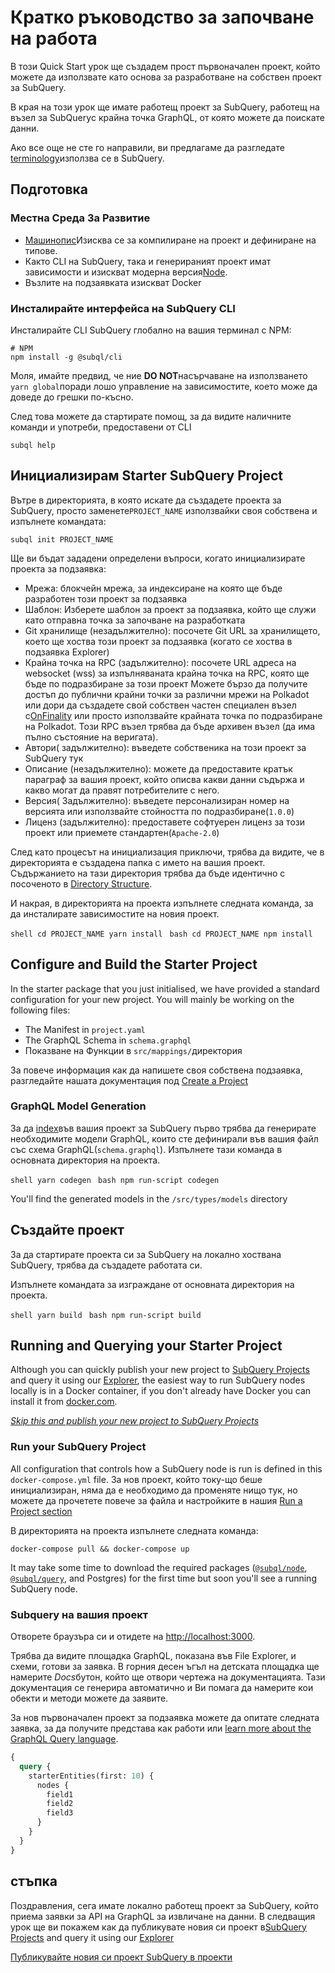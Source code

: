 # Кратко ръководство за започване на работа

В този Quick Start урок ще създадем прост първоначален проект, който можете да използвате като основа за разработване на собствен проект за SubQuery.

В края на този урок ще имате работещ проект за SubQuery, работещ на възел за SubQueryс крайна точка GraphQL, от която можете да поискате данни.

Ако все още не сте го направили, ви предлагаме да разгледате [terminology](../#terminology)използва се в SubQuery.

## Подготовка

### Местна Среда За Развитие

- [Машинопис](https://www.typescriptlang.org/)Изисква се за компилиране на проект и дефиниране на типове.
- Както CLI на SubQuery, така и генерираният проект имат зависимости и изискват модерна версия[Node](https://nodejs.org/en/).
- Възлите на подзаявката изискват Docker

### Инсталирайте интерфейса на SubQuery CLI

Инсталирайте CLI SubQuery глобално на вашия терминал с NPM:

```shell
# NPM
npm install -g @subql/cli
```

Моля, имайте предвид, че ние **DO NOT**насърчаване на използването `yarn global`поради лошо управление на зависимостите, което може да доведе до грешки по-късно.

След това можете да стартирате помощ, за да видите наличните команди и употреби, предоставени от CLI

```shell
subql help
```

## Инициализирам Starter SubQuery Project

Вътре в директорията, в която искате да създадете проекта за SubQuery, просто заменете`PROJECT_NAME` използвайки своя собствена и изпълнете командата:

```shell
subql init PROJECT_NAME
```

Ще ви бъдат зададени определени въпроси, когато инициализирате проекта за подзаявка:

- Мрежа: блокчейн мрежа, за индексиране на която ще бъде разработен този проект за подзаявка
- Шаблон: Изберете шаблон за проект за подзаявка, който ще служи като отправна точка за започване на разработката
- Git хранилище (незадължително): посочете Git URL за хранилището, което ще хоства този проект за подзаявка (когато се хоства в подзаявка Explorer)
- Крайна точка на RPC (задължително): посочете URL адреса на websocket (wss) за изпълняваната крайна точка на RPC, която ще бъде по подразбиране за този проект Можете бързо да получите достъп до публични крайни точки за различни мрежи на Polkadot или дори да създадете свой собствен частен специален възел с[OnFinality](https://app.onfinality.io) или просто използвайте крайната точка по подразбиране на Polkadot. Този RPC възел трябва да бъде архивен възел (да има пълно състояние на веригата).
- Автори( задължително): въведете собственика на този проект за SubQuery тук
- Описание (незадължително): можете да предоставите кратък параграф за вашия проект, който описва какви данни съдържа и какво могат да правят потребителите с него.
- Версия( Задължително): въведете персонализиран номер на версията или използвайте стойността по подразбиране(`1.0.0`)
- Лиценз (задължително): предоставете софтуерен лиценз за този проект или приемете стандартен(`Apache-2.0`)

След като процесът на инициализация приключи, трябва да видите, че в директорията е създадена папка с името на вашия проект. Съдържанието на тази директория трябва да бъде идентично с посоченото в [Directory Structure](../create/introduction.md#directory-structure).

И накрая, в директорията на проекта изпълнете следната команда, за да инсталирате зависимостите на новия проект.

<CodeGroup> <CodeGroupItem title="YARN" active> `shell cd PROJECT_NAME yarn install ` </CodeGroupItem>
<CodeGroupItem title="NPM"> `bash cd PROJECT_NAME npm install ` </CodeGroupItem> </CodeGroup>

## Configure and Build the Starter Project

In the starter package that you just initialised, we have provided a standard configuration for your new project. You will mainly be working on the following files:

- The Manifest in `project.yaml`
- The GraphQL Schema in `schema.graphql`
- Показване на Функции в `src/mappings/`директория

За повече информация как да напишете своя собствена подзаявка, разгледайте нашата документация под [Create a Project](../create/introduction.md)

### GraphQL Model Generation

За да [index](../run_publish/run.md)във вашия проект за SubQuery първо трябва да генерирате необходимите модели GraphQL, които сте дефинирали във вашия файл със схема GraphQL(`schema.graphql`). Изпълнете тази команда в основната директория на проекта.

<CodeGroup> <CodeGroupItem title="YARN" active> `shell yarn codegen ` </CodeGroupItem> <CodeGroupItem title="NPM"> `bash npm run-script codegen ` </CodeGroupItem> </CodeGroup>

You'll find the generated models in the `/src/types/models` directory

## Създайте проект

За да стартирате проекта си за SubQuery на локално хоствана SubQuery, трябва да създадете работата си.

Изпълнете командата за изграждане от основната директория на проекта.

<CodeGroup> <CodeGroupItem title="YARN" active> `shell yarn build ` </CodeGroupItem>
<CodeGroupItem title="NPM"> `bash npm run-script build ` </CodeGroupItem> </CodeGroup>

## Running and Querying your Starter Project

Although you can quickly publish your new project to [SubQuery Projects](https://project.subquery.network) and query it using our [Explorer](https://explorer.subquery.network), the easiest way to run SubQuery nodes locally is in a Docker container, if you don't already have Docker you can install it from [docker.com](https://docs.docker.com/get-docker/).

[_Skip this and publish your new project to SubQuery Projects_](../run_publish/publish.md)

### Run your SubQuery Project

All configuration that controls how a SubQuery node is run is defined in this `docker-compose.yml` file. За нов проект, който току-що беше инициализиран, няма да е необходимо да променяте нищо тук, но можете да прочетете повече за файла и настройките в нашия [Run a Project section](../run_publish/run.md)

В директорията на проекта изпълнете следната команда:

```shell
docker-compose pull && docker-compose up
```

It may take some time to download the required packages ([`@subql/node`](https://www.npmjs.com/package/@subql/node), [`@subql/query`](https://www.npmjs.com/package/@subql/query), and Postgres) for the first time but soon you'll see a running SubQuery node.

### Subquery на вашия проект

Отворете браузъра си и отидете на [http://localhost:3000](http://localhost:3000).

Трябва да видите площадка GraphQL, показана във File Explorer, и схеми, готови за заявка. В горния десен ъгъл на детската площадка ще намерите *Docs*бутон, който ще отвори чертежа на документацията. Тази документация се генерира автоматично и Ви помага да намерите кои обекти и методи можете да заявите.

За нов първоначален проект за подзаявка можете да опитате следната заявка, за да получите представа как работи или [learn more about the GraphQL Query language](../run_publish/graphql.md).

```graphql
{
  query {
    starterEntities(first: 10) {
      nodes {
        field1
        field2
        field3
      }
    }
  }
}
```

## стъпка

Поздравления, сега имате локално работещ проект за SubQuery, който приема заявки за API на GraphQL за извличане на данни. В следващия урок ще ви покажем как да публикувате новия си проект в[SubQuery Projects](https://project.subquery.network) and query it using our [Explorer](https://explorer.subquery.network)

[Публикувайте новия си проект SubQuery в проекти](../run_publish/publish.md)
